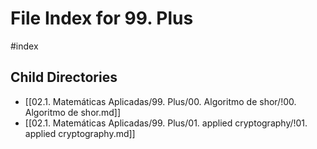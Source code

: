 # File Index for 99. Plus
#index

## Child Directories

- [[02.1. Matemáticas Aplicadas/99. Plus/00. Algoritmo de shor/!00. Algoritmo de shor.md]]
- [[02.1. Matemáticas Aplicadas/99. Plus/01. applied cryptography/!01. applied cryptography.md]]

